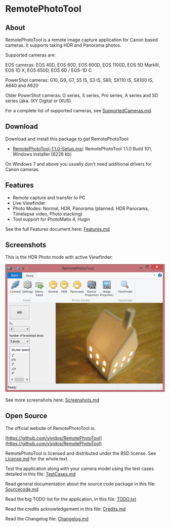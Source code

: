 # RemotePhotoTool #

## About ##

RemotePhotoTool is a remote image capture application for Canon based cameras. It supports taking HDR and Panorama photos.

Supported cameras are:

EOS cameras: EOS 40D, EOS 60D, EOS 600D, EOS 1100D, EOS 5D MarkIII, EOS 1D X, EOS 650D, EOS 6D / EOS-1D C

PowerShot cameras: G10, G9, G7, S5 IS, S3 IS, S80, SX110 IS, SX100 IS, A640 and A620

Older PowerShot cameras: G series, S series, Pro series, A series and SD series (aka. IXY Digital or IXUS)

For a complete list of supported cameras, see [SupportedCameras.md](SupportedCameras.md).

## Download ##

Download and install this package to get RemotePhotoTool:

- [RemotePhotoTool-1.1.0-Setup.msi](https://github.com/vividos/RemotePhotoTool/releases/download/remotephototool-1.1.0/RemotePhotoTool-1.1.0-Setup.msi): RemotePhotoTool 1.1.0 Build 101, Windows Installer (6228 kb)

On Windows 7 and above you usually don't need additional drivers for Canon cameras.

## Features ##

* Remote capture and transfer to PC
* Live Viewfinder
* Photo Modes: Normal, HDR, Panorama (planned: HDR Panorama, Timelapse video, Photo stacking)
* Tool support for PhotoMatix 4, Hugin

See the full Features document here: [Features.md](Features.md)

## Screenshots ##

This is the HDR Photo mode with active Viewfinder:
 
![Photo mode: HDR](images/photomode-hdr.png)

See more screenshots here: [Screenshots.md](Screenshots.md)

## Open Source ##

The official website of RemotePhotoTool is:

[https://github.com/vividos/RemotePhotoTool](https://github.com/vividos/RemotePhotoTool)

RemotePhotoTool is licensed and distributed under the BSD license. See [License.md](License.md) for
the whole text.

Test the application along with your camera model using the test cases detailed in this file: [TestCases.md](TestCases.md)

Read general documentation about the source code package in this file: [Sourcecode.md](Sourcecode.md)

Read the big TODO list for the application, in this file: [TODO.txt](TODO.txt)

Read the credits acknowledgement in this file: [Credits.md](Credits.md)

Read the Changelog file: [Changelog.md](Changelog.md)
